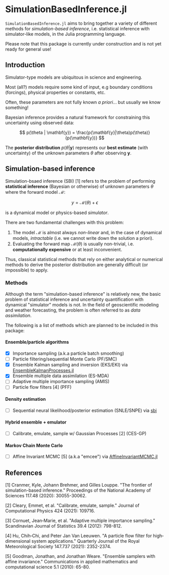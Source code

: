 # SimulationBasedInference.jl

`SimulationBasedInference.jl` aims to bring together a variety of different methods for *simulation-based inference*, i.e. statistical inference with simulator-like models, in the Julia programming language.

Please note that this package is currently under construction and is not yet ready for general use!

## Introduction
Simulator-type models are ubiquitous in science and engineering.

Most (all?) models require some kind of input, e.g boundary conditions (forcings), physical properties or constants, etc.

Often, these parameters are not fully known *a priori*... but usually we know something!

Bayesian inference provides a natural framework for constraining this uncertainty using observed data:

$$
p(\theta | \mathbf{y}) = \frac{p(\mathbf{y}|\theta)p(\theta)}{p(\mathbf{y})}
$$

The **posterior distribution** $p(\theta | \mathbf{y})$ represents our **best estimate** (with uncertainty) of the unknown parameters $\theta$ after observing $\mathbf{y}$.

## Simulation-based inference

Simulation-bsaed inference (SBI) [1] refers to the problem of performing **statistical inference** (Bayesian or otherwise) of unknown parameters $\theta$ where the forward model $\mathcal{M}$:

$$
y = \mathcal{M}(\theta) + \epsilon
$$

is a dynamical model or physics-based *simulator*.

There are two fundamental challenges with this problem:
1. The model $\mathcal{M}$ is almost always *non-linear* and, in the case of dynamical models, *intractable* (i.e. we cannot write down the solution a priori).
2. Evaluating the forward map $\mathcal{M}(\theta)$ is usually non-trivial, i.e. **computationally expensive** or at least inconvenient.

Thus, classical statistical methods that rely on either analytical or numerical methods to derive the posterior distribution are generally difficult (or impossible) to apply.

### Methods

Although the term "simulation-based inference" is relatively new, the basic problem of statistical inference and uncertainty quantification with dynamical "simulator" models is not. In the field of geoscientific modeling and weather forecasting, the problem is often referred to as *data assimilation*.

The following is a list of methods which are planned to be included in this package:

#### Ensemble/particle algorithms

  - [x] Importance sampling (a.k.a particle batch smoothing)
  - [ ] Particle filtering/sequential Monte Carlo (PF/SMC)
  - [x] Ensemble Kalman sampling and inversion (EKS/EKI) via [EnsembleKalmanProcesses.jl](https://github.com/CliMA/EnsembleKalmanProcesses.jl)
  - [x] Ensemble multiple data assimilation (ES-MDA)
  - [ ] Adaptive multiple importance sampling (AMIS)
  - [ ] Particle flow filters [4] (PFF)

#### Density estimation
  - [ ] Sequential neural likelihood/posterior estimation (SNLE/SNPE) via [sbi](https://sbi-dev.github.io/sbi/)

#### Hybrid ensemble + emulator
  - [ ] Calibrate, emulate, sample w/ Gaussian Processes [2] (CES-GP)

#### Markov Chain Monte Carlo
  - [ ] Affine Invariant MCMC [5] (a.k.a "emcee") via [AffineInvariantMCMC.jl](https://github.com/madsjulia/AffineInvariantMCMC.jl)

## References
[1] Cranmer, Kyle, Johann Brehmer, and Gilles Louppe. "The frontier of simulation-based inference." Proceedings of the National Academy of Sciences 117.48 (2020): 30055-30062.

[2] Cleary, Emmet, et al. "Calibrate, emulate, sample." Journal of Computational Physics 424 (2021): 109716.

[3] Cornuet, Jean‐Marie, et al. "Adaptive multiple importance sampling." Scandinavian Journal of Statistics 39.4 (2012): 798-812.

[4] Hu, Chih‐Chi, and Peter Jan Van Leeuwen. "A particle flow filter for high‐dimensional system applications." Quarterly Journal of the Royal Meteorological Society 147.737 (2021): 2352-2374.

[5] Goodman, Jonathan, and Jonathan Weare. "Ensemble samplers with affine invariance." Communications in applied mathematics and computational science 5.1 (2010): 65-80.
